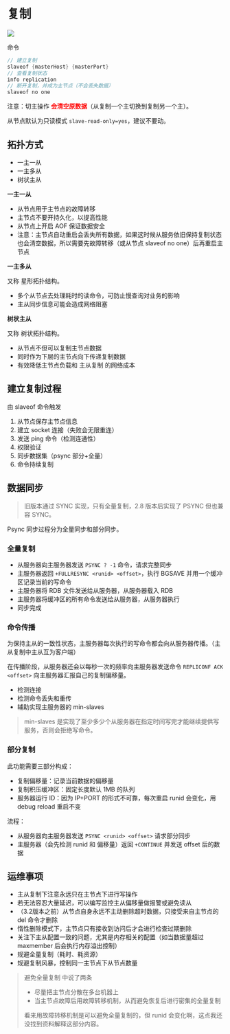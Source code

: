 # 复制

<img src='https://g.gravizo.com/svg?
digraph G {
    rankdir="LR";
    复制[shape=box];
    复制 -> 拓扑方式 -> 一主一从;
    拓扑方式 -> 一主多从（星状）;
    拓扑方式 -> 树状主从;
    复制 -> 复制方式;
    复制方式 -> 部分复制;
    复制方式 -> 全量复制;
}
'/>

命令

```go
// 建立复制
slaveof {masterHost} {masterPort}
// 查看复制状态
info replication
// 断开复制，并成为主节点（不会丢失数据）
slaveof no one
```

注意：切主操作 **<font color=red>会清空原数据</font>**（从复制一个主切换到复制另一个主）。

从节点默认为只读模式 `slave-read-only=yes`，建议不要动。

## 拓扑方式

- 一主一从
- 一主多从
- 树状主从

**一主一从**

- 从节点用于主节点的故障转移
- 主节点不要开持久化，以提高性能
- 从节点上开启 AOF 保证数据安全
- 注意：主节点自动重启会丢失所有数据，如果这时候从服务依旧保持复制状态也会清空数据，所以需要先故障转移（或从节点 slaveof no one）后再重启主节点

**一主多从**

又称 星形拓扑结构。

- 多个从节点去处理耗时的读命令，可防止慢查询对业务的影响
- 主从同步信息可能会造成网络阻塞

**树状主从**

又称 树状拓扑结构。

- 从节点不但可以复制主节点数据
- 同时作为下层的主节点向下传递复制数据
- 有效降低主节点负载和 主从复制 的网络成本

## 建立复制过程

由 slaveof 命令触发

1. 从节点保存主节点信息
2. 建立 socket 连接（失败会无限重连）
3. 发送 ping 命令（检测连通性）
4. 权限验证
5. 同步数据集（psync 部分+全量）
6. 命令持续复制

## 数据同步

> 旧版本通过 SYNC 实现，只有全量复制，2.8 版本后实现了 PSYNC 但也兼容 SYNC。

Psync 同步过程分为全量同步和部分同步。

### 全量复制

- 从服务器向主服务器发送 `PSYNC ? -1` 命令，请求完整同步
- 主服务器返回 `+FULLRESYNC <runid> <offset>`，执行 BGSAVE 并用一个缓冲区记录当前的写命令
- 主服务器将 RDB 文件发送给从服务器，从服务器载入 RDB
- 主服务器将缓冲区的所有命令发送给从服务器，从服务器执行
- 同步完成

### 命令传播

为保持主从的一致性状态，主服务器每次执行的写命令都会向从服务器传播。（主从复制中主从互为客户端）

在传播阶段，从服务器还会以每秒一次的频率向主服务器发送命令 `REPLICONF ACK <offset>` 向主服务器汇报自己的复制偏移量。

- 检测连接
- 检测命令丢失和重传
- 辅助实现主服务器的 min-slaves

> min-slaves 是实现了至少多少个从服务器在指定时间写完才能继续提供写服务，否则会拒绝写命令。

### 部分复制

此功能需要三部分构成：

- 复制偏移量：记录当前数据的偏移量
- 复制积压缓冲区：固定长度默认 1MB 的队列
- 服务器运行 ID：因为 IP+PORT 的形式不可靠，每次重启 runid 会变化，用 debug reload 重启不变

流程：

- 从服务器向主服务器发送 `PSYNC <runid> <offset>` 请求部分同步
- 主服务器（会先检测 runid 和 偏移量）返回 `+CONTINUE` 并发送 offset 后的数据

## 运维事项

- 主从复制下注意永远只在主节点下进行写操作
- 若无法容忍大量延迟，可以编写监控主从偏移量做报警或避免读从
- （3.2版本之前）从节点自身永远不主动删除超时数据，只接受来自主节点的 del 命令才删除
- 惰性删除模式下，主节点只有接收到访问后才会进行检查过期删除
- 关注下主从配置一致的问题，尤其是内存相关的配置（如当数据量超过 maxmember 后会执行内存溢出控制）
- 规避全量复制（耗时、耗资源）
- 规避复制风暴，控制同一主节点下从节点数量

> 避免全量复制 中说了两条
> - 尽量把主节点分散在多台机器上
> - 当主节点故障后用故障转移机制，从而避免恢复后进行密集的全量复制
>
> 看来用故障转移机制是可以避免全量复制的，但 runid 会变化啊，这点我还没找到资料解释这部分内容。
